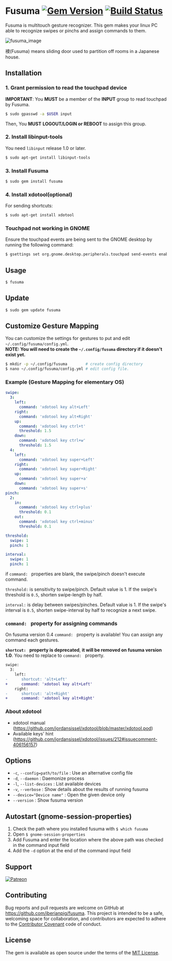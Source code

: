 # Fusuma [![Gem Version](https://badge.fury.io/rb/fusuma.svg)](https://badge.fury.io/rb/fusuma) [![Build Status](https://travis-ci.org/iberianpig/fusuma.svg?branch=master)](https://travis-ci.org/iberianpig/fusuma)

Fusuma is multitouch gesture recognizer.
This gem makes your linux PC able to recognize swipes or pinchs and assign commands to them.

![fusuma_image](https://i.gyazo.com/757fef526310b9d68f68e80eb1e4540f.png)

襖(Fusuma) means sliding door used to partition off rooms in a Japanese house.

## Installation

### 1. Grant permission to read the touchpad device
**IMPORTANT**: You **MUST** be a member of the **INPUT** group to read touchpad by Fusuma.

```bash
$ sudo gpasswd -a $USER input
```

Then, You **MUST** **LOGOUT/LOGIN or REBOOT** to assign this group.

### 2. Install libinput-tools
You need `libinput` release 1.0 or later.

```bash
$ sudo apt-get install libinput-tools
```

### 3. Install Fusuma

```bash
$ sudo gem install fusuma
```

### 4. Install xdotool(optional) 

For sending shortcuts:
```bash
$ sudo apt-get install xdotool
```

### Touchpad not working in GNOME

Ensure the touchpad events are being sent to the GNOME desktop by running the following command:


```bash
$ gsettings set org.gnome.desktop.peripherals.touchpad send-events enabled
```

## Usage

```bash
$ fusuma
```

## Update

```bash
$ sudo gem update fusuma
```

## Customize Gesture Mapping

You can customize the settings for gestures to put and edit `~/.config/fusuma/config.yml`.  
**NOTE: You will need to create the `~/.config/fusuma` directory if it doesn't exist yet.**

```bash
$ mkdir -p ~/.config/fusuma        # create config directory
$ nano ~/.config/fusuma/config.yml # edit config file.
```

### Example (Gesture Mapping for elementary OS)

```yaml
swipe:
  3: 
    left: 
      command: 'xdotool key alt+Left'
    right: 
      command: 'xdotool key alt+Right'
    up: 
      command: 'xdotool key ctrl+t'
      threshold: 1.5
    down: 
      command: 'xdotool key ctrl+w'
      threshold: 1.5
  4:
    left: 
      command: 'xdotool key super+Left'
    right: 
      command: 'xdotool key super+Right'
    up: 
      command: 'xdotool key super+a'
    down: 
      command: 'xdotool key super+s'
pinch:
  2:
    in:
      command: 'xdotool key ctrl+plus'
      threshold: 0.1
    out:
      command: 'xdotool key ctrl+minus'
      threshold: 0.1

threshold:
  swipe: 1
  pinch: 1

interval:
  swipe: 1
  pinch: 1
```

if `command: ` properties are blank, the swipe/pinch doesn't execute command.

`threshold:` is sensitivity to swipe/pinch. Default value is 1.
If the swipe's threshold is `0.5`, shorten swipe-length by half.

`interval:` is delay between swipes/pinches. Default value is 1.
If the swipe's interval is `0.5`, shorten swipe-interval by half to recognize a next swipe.

### `command: ` property for assigning commands
On fusuma version 0.4 `command: ` property is available!
You can assign any command each gestures.

**`shortcut: ` property is deprecated**, **it will be removed on fusuma version 1.0**.
You need to replace to `command: ` property.


```diff
swipe:
  3: 
    left: 
-      shortcut: 'alt+Left'
+      command: 'xdotool key alt+Left'
    right: 
-      shortcut: 'alt+Right'
+      command: 'xdotool key alt+Right'
```

### About xdotool

* xdotool manual (https://github.com/jordansissel/xdotool/blob/master/xdotool.pod)
* Available keys' hint (https://github.com/jordansissel/xdotool/issues/212#issuecomment-406156157)

## Options

*   `-c`, `--config=path/to/file` : Use an alternative config file
*   `-d`, `--daemon`              : Daemonize process
*   `-l`, `--list-devices`        : List available devices
*   `-v`, `--verbose`             : Show details about the results of running fusuma
*   `--device="Device name"`      : Open the given device only
*   `--version`                   : Show fusuma version

## Autostart (gnome-session-properties)
1. Check the path where you installed fusuma with `$ which fusuma`
2. Open `$ gnome-session-properties`
3. Add Fusuma and enter the location where the above path was checked in the command input field
4. Add the `-d` option at the end of the command input field

## Support

[![Patreon](https://c5.patreon.com/external/logo/become_a_patron_button.png)](https://www.patreon.com/iberianpig)

## Contributing

Bug reports and pull requests are welcome on GitHub at https://github.com/iberianpig/fusuma. This project is intended to be a safe, welcoming space for collaboration, and contributors are expected to adhere to the [Contributor Covenant](http://contributor-covenant.org) code of conduct.


## License

The gem is available as open source under the terms of the [MIT License](http://opensource.org/licenses/MIT).

